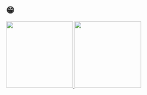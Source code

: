 ##  😁

 <div>
   <a href="https://github.com/Treten312">
   <img height="180em" src="https://github-readme-stats.vercel.app/api?username=Treten312&show_icons=true&theme=chartreuse-dark&include_all_commits=true&count_private=true"/>
   <img height="180em" src="https://github-readme-stats.vercel.app/api/top-langs/?username=Treten312&layout=compact&langs_count=6&theme=chartreuse-dark"/>
</div>
    
